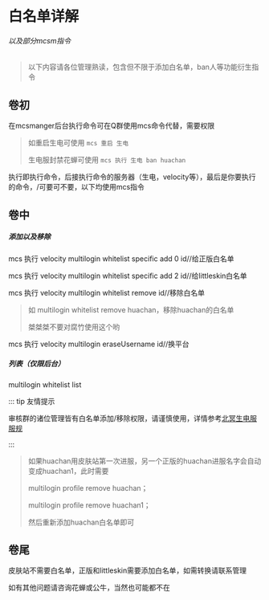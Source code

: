 # 白名单详解

###### 以及部分mcsm指令

> 以下内容请各位管理熟读，包含但不限于添加白名单，ban人等功能衍生指令

## 卷初

在mcsmanger后台执行命令可在Q群使用mcs命令代替，需要权限

> 如重启生电可使用 `mcs 重启 生电`
>
> 生电服封禁花蝉可使用 `mcs 执行 生电 ban huachan`

执行即执行命令，后接执行命令的服务器（生电，velocity等），最后是你要执行的命令，/可要可不要，以下均使用mcs指令

## 卷中

##### 添加以及移除

mcs 执行 velocity multilogin whitelist specific add 0 id//给正版白名单

mcs 执行 velocity multilogin whitelist specific add 2 id//给littleskin白名单

mcs 执行 velocity multilogin whitelist remove id//移除白名单

> 如 multilogin whitelist remove huachan，移除huachan的白名单
>
> 桀桀桀不要对腐竹使用这个哟

mcs 执行 velocity multilogin eraseUsername id//换平台

##### 列表（仅限后台）

multilogin whitelist list

::: tip 友情提示 

审核群的诸位管理皆有白名单添加/移除权限，请谨慎使用，详情参考[北冥生电服服规](/2-生电群组服/2.2-生电服服规)

:::

> 如果huachan用皮肤站第一次进服，另一个正版的huachan进服名字会自动变成huachan1，此时需要
>
> multilogin profile remove huachan；
>
> multilogin profile remove huachan1；
>
> 然后重新添加huachan白名单即可

## 卷尾

皮肤站不需要白名单，正版和littleskin需要添加白名单，如需转换请联系管理

如有其他问题请咨询花蝉或公牛，当然也可能都不在